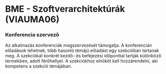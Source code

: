# BME - Szoftverarchitektúrák (VIAUMA06)

### Konferencia szervező

Az alkalmazás konferenciák megszervezését támogatja. A konferencián előadások lehetnek, több hasonló témájú előadást egy szekcióban tartanak meg. A szekciókat konkrét kezdő- és befejezési időponttal tartják különböző termekben, adott férőhellyel. A szekciókhoz elnököt kell hozzárendelni, aki kompetens a szekció témájában.
